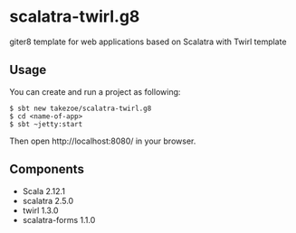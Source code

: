 scalatra-twirl.g8
=================

giter8 template for web applications based on Scalatra with Twirl template

## Usage

You can create and run a project as following:

```
$ sbt new takezoe/scalatra-twirl.g8
$ cd <name-of-app>
$ sbt ~jetty:start
```

Then open http://localhost:8080/ in your browser.

## Components

* Scala 2.12.1
* scalatra 2.5.0
* twirl 1.3.0
* scalatra-forms 1.1.0
